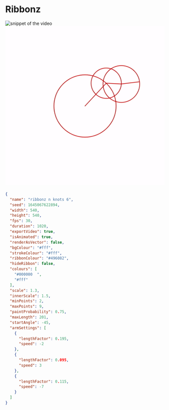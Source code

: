 # Ribbonz


![snippet of the video](./doc/ribbonz.gif)
![snippet of the debug video](./doc/debug-ribbonz.gif)

```json
{
  "name": "ribbonz n knots 6",
  "seed": 1645067622894,
  "width": 540,
  "height": 540,
  "fps": 30,
  "duration": 1020,
  "exportVideo": true,
  "isAnimated": true,
  "renderAsVector": false,
  "bgColour": "#fff",
  "strokeColour": "#fff",
  "ribbonColour": "#496082",
  "hideRibbon": false,
  "colours": [
    "#000000  ",
    "#fff"
  ],
  "scale": 1.3,
  "innerScale": 1.5,
  "minPoints": 2,
  "maxPoints": 9,
  "paintProbability": 0.75,
  "maxLength": 201,
  "startAngle": -45,
  "armSettings": [
    {
      "lengthFactor": 0.195,
      "speed": -2
    },
    {
      "lengthFactor": 0.095,
      "speed": 3
    },
    {
      "lengthFactor": 0.115,
      "speed": -7
    }
  ]
}
```